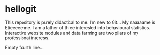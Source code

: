 # hellogit
This repository is purely didactical to me. I'm new to Git...
My naaaaame is Etieeeeenne. I am a father of three interested into behavioural statistics. Interactive website modules and data farming are two pilars of my professional interests.

Empty fourth line...
